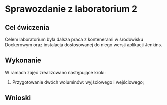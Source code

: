 # Sprawozdanie z laboratorium 2


## Cel ćwiczenia
Celem laboratorium była dalsza praca z kontenerami w środowisku Dockerowym oraz instalacja dostosowanej do niego wersji aplikacji Jenkins.

## Wykonanie
W ramach zajęć zrealizowano następujące kroki:

1. Przygotowanie dwóch woluminów: wyjściowego i wejściowego;


## Wnioski